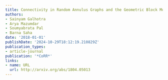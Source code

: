 ```yaml
---
title: Connectivity in Random Annulus Graphs and the Geometric Block Model
authors:
- Sainyam Galhotra
- Arya Mazumdar
- Soumyabrata Pal
- Barna Saha
date: '2018-01-01'
publishDate: '2024-10-29T18:12:19.210829Z'
publication_types:
- article-journal
publication: '*CoRR*'
links:
- name: URL
  url: http://arxiv.org/abs/1804.05013
---
```

